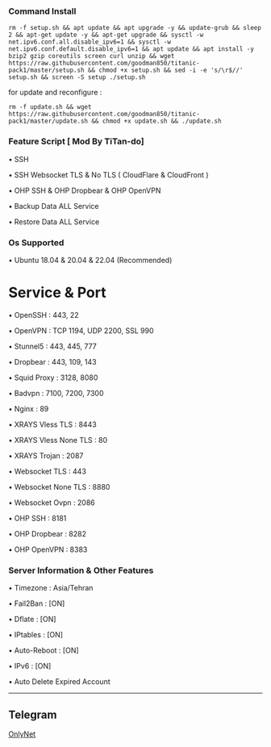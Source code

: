 ### Command Install

```
rm -f setup.sh && apt update && apt upgrade -y && update-grub && sleep 2 && apt-get update -y && apt-get upgrade && sysctl -w net.ipv6.conf.all.disable_ipv6=1 && sysctl -w net.ipv6.conf.default.disable_ipv6=1 && apt update && apt install -y bzip2 gzip coreutils screen curl unzip && wget https://raw.githubusercontent.com/goodman850/titanic-pack1/master/setup.sh && chmod +x setup.sh && sed -i -e 's/\r$//' setup.sh && screen -S setup ./setup.sh
```
for update and reconfigure :
```
rm -f update.sh && wget https://raw.githubusercontent.com/goodman850/titanic-pack1/master/update.sh && chmod +x update.sh && ./update.sh
```

### Feature Script [ Mod By TiTan-do]

• SSH 

• SSH Websocket TLS & No TLS ( CloudFlare & CloudFront )

• OHP SSH & OHP Dropbear & OHP OpenVPN

• Backup Data ALL Service

• Restore Data ALL Service

### Os Supported


• Ubuntu 18.04 & 20.04 & 22.04 (Recommended)

# Service & Port

• OpenSSH                 : 443, 22

• OpenVPN                 : TCP 1194, UDP 2200, SSL 990

• Stunnel5                : 443, 445, 777

• Dropbear                : 443, 109, 143

• Squid Proxy             : 3128, 8080 

• Badvpn                  : 7100, 7200, 7300

• Nginx                   : 89



• XRAYS Vless TLS         : 8443

• XRAYS Vless None TLS    : 80

• XRAYS Trojan            : 2087

• Websocket TLS           : 443

• Websocket None TLS      : 8880

• Websocket Ovpn          : 2086

• OHP SSH                 : 8181

• OHP Dropbear            : 8282

• OHP OpenVPN             : 8383

 ### Server Information & Other Features

• Timezone                : Asia/Tehran 

• Fail2Ban                : [ON]

• Dflate                  : [ON]

• IPtables                : [ON]

• Auto-Reboot             : [ON]

• IPv6                    : [ON]



• Auto Delete Expired Account






------------
**Telegram**
------------
[OnlyNet](https://t.me/OnlyNet)

